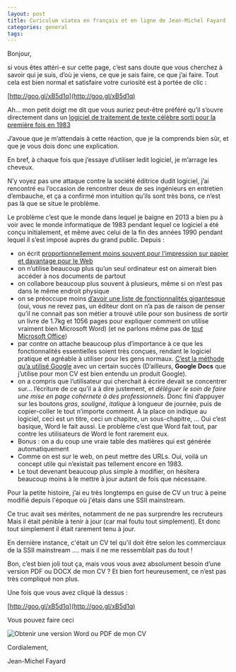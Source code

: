 ```yaml
---
layout: post
title: Curiculum viatea en français et en ligne de Jean-Michel Fayard
categories: general
tags: 
---
```


Bonjour,

si vous êtes attéri-e sur cette page, c’est sans doute que vous cherchez à savoir qui je suis, d’où je viens, ce que je sais faire, ce que j’ai faire. Tout cela est bien normal et satisfaire votre curiosité est à portée de clic :

 [http://goo.gl/xB5d1q](http://goo.gl/xB5d1q)

Ah... mon petit doigt me dit que vous auriez peut-être préféré qu’il s’ouvre directement dans un [logiciel de traitement de texte célèbre sorti pour la première fois en 1983](http://fr.wikipedia.org/wiki/Microsoft_Word)

J’avoue que je m’attendais à cette réaction, que je la comprends bien sûr, et que je vous dois donc une explication. 

En bref, à chaque fois que j’essaye d’utiliser ledit logiciel, je m’arrage les cheveux.

N’y voyez pas une attaque contre la société éditrice dudit logiciel, j’ai rencontré eu l’occasion de rencontrer deux de ses ingénieurs en entretien d’embauche, et ça a confirmé mon intuition qu’ils sont très bons, ce n’est pas là que se situe le problème.

Le problème c’est que le monde dans lequel je baigne en 2013 a bien pu à voir avec le monde informatique de 1983 pendant lequel ce logiciel a été conçu initialement, et même avec celui de la fin des années 1990 pendant lequel il s’est imposé auprès du grand public. Depuis :

- on écrit [proportionnellement moins souvent pour l’impression sur papier et davantage pour le Web](http://www.tedcurran.net/2012/10/why-write-for-paper-or-how-i-learned-to-stop-worrying-and-love-html/)
- on n’utilise beaucoup plus qu’un seul ordinateur est on aimerait bien accéder à nos documents de partout
- on collabore beaucoup plus souvent à plusieurs, même si on n’est pas dans le même endroit physique
- on se préoccupe moins [d’avoir une liste de fonctionnalités gigantesque](http://www.amazon.com/Word-2013-Bible-Lisa-Bucki/dp/1118488121/ref=sr_1_3?ie=UTF8&qid=1376346262&sr=8-3&keywords=microsoft+word+bible) (oui, vous ne revez pas, un éditeur dont on n’a pas de raison de penser qu’il ne connait pas son métier a trouvé utile pour son business de sortir un livre de 1.7kg et 1056 pages pour expliquer comment on utilise vraiment bien Microsoft Word) (et ne parlons même pas de [tout Microsoft Office](http://www.amazon.com/Office-Library-Excel-Access-PowerPoint/dp/111852294X/ref=sr_1_2?s=books&ie=UTF8&qid=1376813303&sr=1-2&keywords=microsoft+office+bible))
- par contre on attache beaucoup plus d’importance à ce que les fonctionnalités essentielles soient très conçues, rendant le logiciel pratique et agréable à utiliser pour les gens normaux. [C’est la méthode qu’a utilisé Google](http://paulbuchheit.blogspot.fr/2010/02/if-your-product-is-great-it-doesnt-need.html) avec un certain succès (D’ailleurs, **Google Docs** que j’utilise pour mon CV est bien entendu un produit Google).
- on a compris que l’utilisateur qui cherchait à écrire devait se concentrer sur... l’écriture de ce qu’il a à dire justement, et *déléguer le soin de faire une mise en page cohérnete à des professionnels*. Donc fini d’appuyer sur les boutons *gras*, *souligné*, *italique* à longueur de journée, puis de copier-coller le tout n’importe comment. À la place on indique au logiciel, ceci est un titre, ceci un chapitre, un sous-chapitre, ... Oui c’est basique, Word le fait aussi. Le problème c’est que Word fait tout, par contre les utilisateurs de Word le font rarement eux.
- Bonus : on a du coup une vraie table des matières qui est générée automatiquement
- Comme on est sur le web, on peut mettre des URLs. Oui, voilà un concept utile qui n’existait pas tellement encore en 1983.
- Le tout devenant beaucoup plus simple à modifier, on hésitera beaucoup moins à le mettre à jour autant de fois que nécessaire. 


Pour la petite histoire, j’ai eu très longtemps en guise de CV un truc à peine modifié depuis l'époque où j'étais dans une SSII mainstream. 

Ce truc avait ses mérites, notamment de ne pas surprendre les recruteurs
Mais il était pénible à tenir à jour (car mal foutu tout simplement). 
Et donc tout simplement il était rarement tenu à jour.

En dernière instance, c'était un CV tel qu'il doit être selon les commerciaux de la SSII mainstream
.... mais il ne me ressemblait pas du tout !


Bon, c’est bien joli tout ça, mais vous vous avez absolument besoin d’une version PDF ou DOCX de mon CV ? Et bien fort heureusement, ce n’est pas très compliqué non plus.

Une fois que vous avez cliqué là dessus :

[http://goo.gl/xB5d1q](http://goo.gl/xB5d1q)

Vous pouvez faire ceci

![Obtenir une version Word ou PDF de mon CV]({{urls.media}}/cv-fayard-jeanmichel-au-format-word-svp.png)

Cordialement,

   Jean-Michel Fayard
